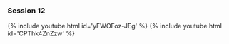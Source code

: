 ### Session 12
{% include youtube.html id='yFWOFoz-JEg' %}
{% include youtube.html id='CPThk4ZnZzw' %}
